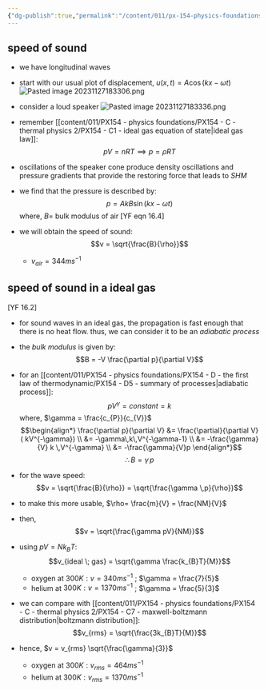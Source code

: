 ```yaml
---
{"dg-publish":true,"permalink":"/content/011/px-154-physics-foundations/px-154-g-mechanical-waves/px-154-g5-waves-in-bulk-gases-sound-waves/","noteIcon":"1","created":"2025-08-27T13:14:04.728+01:00","updated":"2024-11-26T19:52:28.000+00:00"}
---
```


## speed of sound
- we have longitudinal waves
- start with our usual plot of displacement, $u(x,t) = A\cos{(kx-\omega t)}$
![Pasted image 20231127183306.png](/img/user/pics/Pasted%20image%2020231127183306.png)

- consider a loud speaker
![Pasted image 20231127183336.png](/img/user/pics/Pasted%20image%2020231127183336.png)

- remember [[content/011/PX154 - physics foundations/PX154 - C - thermal physics 2/PX154 - C1 - ideal gas equation of state\|ideal gas law]]: 
$$pV = nRT \implies p = \rho RT$$
- oscillations of the speaker cone produce density oscillations and pressure gradients that provide the restoring force that leads to *SHM* 
- we find that the pressure is described by: 
$$p = AkB\sin(kx-\omega t)$$
		where, $B=$ bulk modulus of air [YF eqn 16.4]
- we will obtain the speed of sound: 
$$v = \sqrt{\frac{B}{\rho}}$$
	- $v_{air} = 344 ms^{-1}$
## speed of sound in a ideal gas
[YF 16.2]
- for sound waves in an ideal gas, the propagation is fast enough that there is no heat flow. thus, we can consider it to be an *adiabatic process*
- the *bulk modulus* is given by: 
$$B = -V  \frac{\partial p}{\partial V}$$
- for an [[content/011/PX154 - physics foundations/PX154 - D - the first law of thermodynamic/PX154 - D5 - summary of processes\|adiabatic process]]: 
$$pV^{\gamma} = constant = k$$
	where, $\gamma = \frac{c_{P}}{c_{V}}$
$$\begin{align*}
	\frac{\partial p}{\partial V} &= \frac{\partial}{\partial V}( kV^{-\gamma}) \\
	&= -\gamma\,k\,V^{-\gamma-1} \\
	&= -\frac{\gamma}{V} k \,V^{-\gamma} \\
	&= -\frac{\gamma}{V}p
\end{align*}$$
$$\therefore B = \gamma\,p$$
- for the wave speed: 
$$v = \sqrt{\frac{B}{\rho}} = \sqrt{\frac{\gamma \,p}{\rho}}$$
- to make this more usable, $\rho= \frac{m}{V} = \frac{NM}{V}$
- then, 
$$v = \sqrt{\frac{\gamma pV}{NM}}$$
- using $pV = Nk_{B}T$: 
$$v_{ideal \; gas} = \sqrt{\gamma \frac{k_{B}T}{M}}$$
	- oxygen at $300K: v = 340 ms^{-1}$ ; $\gamma = \frac{7}{5}$
	- helium at $300K: v = 1370 ms^{-1}$ ; $\gamma = \frac{5}{3}$

- we can compare with [[content/011/PX154 - physics foundations/PX154 - C - thermal physics 2/PX154 - C7 - maxwell-boltzmann distribution\|boltzmann distribution]]: 
$$v_{rms} = \sqrt{\frac{3k_{B}T}{M}}$$
- hence, $v = v_{rms} \sqrt{\frac{\gamma}{3}}$
	- oxygen at $300K: v_{rms} = 464 ms^{-1}$ 
	- helium at $300K: v_{rms} = 1370 ms^{-1}$ 